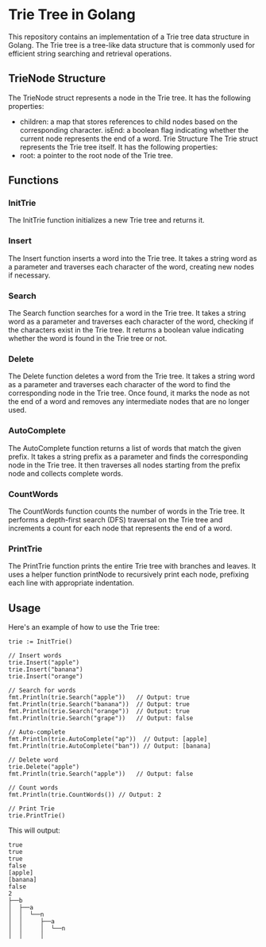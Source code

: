 # Trie Tree in Golang
This repository contains an implementation of a Trie tree data structure in Golang. The Trie tree is a tree-like data structure that is commonly used for efficient string searching and retrieval operations.

## TrieNode Structure
The TrieNode struct represents a node in the Trie tree. It has the following properties:

- children: a map that stores references to child nodes based on the corresponding character.
isEnd: a boolean flag indicating whether the current node represents the end of a word.
Trie Structure
The Trie struct represents the Trie tree itself. It has the following properties:
- root: a pointer to the root node of the Trie tree.

## Functions

### InitTrie
The InitTrie function initializes a new Trie tree and returns it.

### Insert
The Insert function inserts a word into the Trie tree. It takes a string word as a parameter and traverses each character of the word, creating new nodes if necessary.

### Search
The Search function searches for a word in the Trie tree. It takes a string word as a parameter and traverses each character of the word, checking if the characters exist in the Trie tree. It returns a boolean value indicating whether the word is found in the Trie tree or not.

### Delete
The Delete function deletes a word from the Trie tree. It takes a string word as a parameter and traverses each character of the word to find the corresponding node in the Trie tree. Once found, it marks the node as not the end of a word and removes any intermediate nodes that are no longer used.

### AutoComplete
The AutoComplete function returns a list of words that match the given prefix. It takes a string prefix as a parameter and finds the corresponding node in the Trie tree. It then traverses all nodes starting from the prefix node and collects complete words.

### CountWords
The CountWords function counts the number of words in the Trie tree. It performs a depth-first search (DFS) traversal on the Trie tree and increments a count for each node that represents the end of a word.

### PrintTrie
The PrintTrie function prints the entire Trie tree with branches and leaves. It uses a helper function printNode to recursively print each node, prefixing each line with appropriate indentation.

## Usage
Here's an example of how to use the Trie tree:

```
trie := InitTrie()

// Insert words
trie.Insert("apple")
trie.Insert("banana")
trie.Insert("orange")

// Search for words
fmt.Println(trie.Search("apple"))   // Output: true
fmt.Println(trie.Search("banana"))  // Output: true
fmt.Println(trie.Search("orange"))  // Output: true
fmt.Println(trie.Search("grape"))   // Output: false

// Auto-complete
fmt.Println(trie.AutoComplete("ap"))  // Output: [apple]
fmt.Println(trie.AutoComplete("ban")) // Output: [banana]

// Delete word
trie.Delete("apple")
fmt.Println(trie.Search("apple"))   // Output: false

// Count words
fmt.Println(trie.CountWords()) // Output: 2

// Print Trie
trie.PrintTrie()
```

This will output:

```
true
true
true
false
[apple]
[banana]
false
2
├──b
│  ├──a
│  │  └──n
│  │     ├──a
│  │     │  └──n
│  │     │    
```